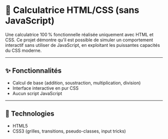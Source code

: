 # 🧮 Calculatrice HTML/CSS (sans JavaScript)

Une calculatrice 100 % fonctionnelle réalisée uniquement avec HTML et CSS. Ce projet démontre qu’il est possible de simuler un comportement interactif sans utiliser de JavaScript, en exploitant les puissantes capacités du CSS moderne.

---

## ✨ Fonctionnalités

- Calcul de base (addition, soustraction, multiplication, division)
- Interface interactive en pur CSS
- Aucun script JavaScript

---

## 🔧 Technologies

- HTML5
- CSS3 (grilles, transitions, pseudo-classes, input tricks)
